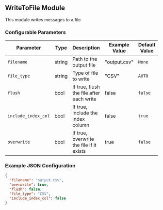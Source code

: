 <!--
SPDX-FileCopyrightText: Copyright (c) 2022-2023, NVIDIA CORPORATION & AFFILIATES. All rights reserved.
SPDX-License-Identifier: Apache-2.0

Licensed under the Apache License, Version 2.0 (the "License");
you may not use this file except in compliance with the License.
You may obtain a copy of the License at

http://www.apache.org/licenses/LICENSE-2.0

Unless required by applicable law or agreed to in writing, software
distributed under the License is distributed on an "AS IS" BASIS,
WITHOUT WARRANTIES OR CONDITIONS OF ANY KIND, either express or implied.
See the License for the specific language governing permissions and
limitations under the License.
-->

## WriteToFile Module

This module writes messages to a file.

### Configurable Parameters

| Parameter           | Type      | Description                              | Example Value | Default Value    |
|---------------------|-----------|------------------------------------------|---------------|------------------|
| `filename`          | string    | Path to the output file                  | "output.csv"  | `None`           |
| `file_type`         | string    | Type of file to write                    | "CSV"         | `AUTO`           |
| `flush`             | bool      | If true, flush the file after each write | false         | `false `         |
| `include_index_col` | bool      | If true, include the index column        | false         | `true`           |
| `overwrite`         | bool      | If true, overwrite the file if it exists | true          | `false`          |

### Example JSON Configuration

```json
{
  "filename": "output.csv",
  "overwrite": true,
  "flush": false,
  "file_type": "CSV",
  "include_index_col": false
}
```
